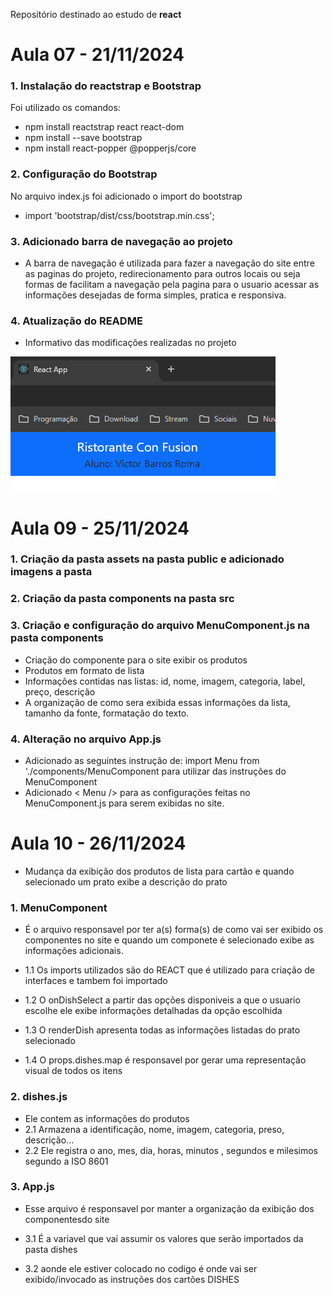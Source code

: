 Repositório destinado ao estudo de **react** 

# Aula 07 - 21/11/2024

### 1. Instalação do reactstrap e Bootstrap
Foi utilizado os comandos:
- npm install reactstrap react react-dom
- npm install --save bootstrap
- npm install react-popper @popperjs/core

### 2. Configuração do Bootstrap
No arquivo index.js foi adicionado o import do bootstrap
- import 'bootstrap/dist/css/bootstrap.min.css';


### 3. Adicionado barra de navegação ao projeto
- A barra de navegação é utilizada para fazer a navegação do site entre as paginas do projeto, redirecionamento para outros locais ou seja formas de facilitam a navegação pela pagina para o usuario acessar as informações desejadas de forma simples, pratica e responsiva.


### 4. Atualização do README
- Informativo das modificações realizadas no projeto

![Barra de navegação](chrome_B2BbaJGFoM.png)

# Aula 09 - 25/11/2024

### 1. Criação da pasta **assets** na pasta public e adicionado imagens a pasta

### 2. Criação da pasta **components** na pasta src 

### 3. Criação e configuração do arquivo MenuComponent.js na pasta components
- Criação do componente para o site exibir os produtos
- Produtos em formato de lista
- Informações contidas nas listas: id, nome, imagem, categoria, label, preço, descrição
- A organização de como sera exibida essas informações da lista, tamanho da fonte, formatação do texto.

### 4. Alteração no arquivo App.js
- Adicionado as seguintes instrução de: import Menu from './components/MenuComponent para utilizar das instruções do MenuComponent
- Adicionado < Menu /> para as configurações feitas no MenuComponent.js para serem exibidas no site.


# Aula 10 - 26/11/2024
- Mudança da exibição dos produtos de lista para cartão e quando selecionado um prato exibe a descrição do prato

### 1. MenuComponent
- É o arquivo responsavel por ter a(s) forma(s) de como vai ser exibido os componentes no site e quando um componete é selecionado exibe as informações adicionais.

- 1.1 Os imports utilizados são do REACT que é utilizado para criação de interfaces e tambem foi importado 
- 1.2 O onDishSelect a partir das opções disponiveis a que o usuario escolhe ele exibe informações detalhadas da opção escolhida
- 1.3 O renderDish apresenta todas as informações listadas do prato selecionado
- 1.4 O props.dishes.map é responsavel por gerar uma representação visual de todos os itens


### 2. dishes.js
- Ele contem as informações do produtos
- 2.1 Armazena a identificação, nome, imagem, categoria, preso, descrição...
- 2.2 Ele registra o ano, mes, dia, horas, minutos , segundos e milesimos segundo a ISO 8601

### 3. App.js
-  Esse arquivo é responsavel por manter a organização da exibição dos componentesdo site

- 3.1 É a variavel que vai assumir os valores que serão importados da pasta dishes
- 3.2 aonde ele estiver colocado no codigo é onde vai ser exibido/invocado as instruções dos cartões DISHES


